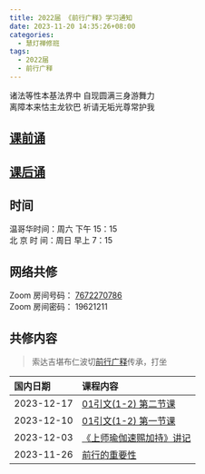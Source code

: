 ```yaml
---
title: 2022届 《前行广释》学习通知
date: 2023-11-20 14:35:26+08:00
categories:
  - 慧灯禅修班
tags:
  - 2022届
  - 前行广释
---
```

诸法等性本基法界中 自现圆满三身游舞力  
离障本来怙主龙钦巴 祈请无垢光尊常护我

## [课前诵](https://s3.ap-northeast-1.wasabisys.com/hdcx/hdv/v/keqian2022.mp4)

## [课后诵](https://s3.ap-northeast-1.wasabisys.com/hdcx/hdv/videos/%E5%9B%9E%E5%90%91(2021%E7%89%88).mp4)

## 时间

温哥华时间：周六 下午 15：15\
北 京 时 间：周日 早上 7：15

## 网络共修

Zoom 房间号码： [7672270786](https://us02web.zoom.us/j/7672270786?pwd=bjRzNVpOT0g1cWF3WWVqVE1PZzlWZz09)\
Zoom 房间密码： 19621211

## 共修内容
>索达吉堪布仁波切[前行广释](https://www.huidengchanxiu.net/refs/qxgs/)传承，打坐

|国内日期|课程内容|
|:----|:----|
|2023-12-17|[01引文(1-2) 第二节课](https://www.huidengchanxiu.net/refs/qxgs/qxgs-01yw#%E7%AC%AC%E4%BA%8C%E8%8A%82%E8%AF%BE)|
|2023-12-10|[01引文(1-2) 第一节课](https://www.huidengchanxiu.net/refs/qxgs/qxgs-01yw#%E7%AC%AC%E4%B8%80%E8%8A%82%E8%AF%BE)|
|2023-12-03|[《上师瑜伽速赐加持》讲记](https://www.huidengchanxiu.net/refs/qxgs/qxgs-01yw#%E4%B8%8A%E5%B8%88%E7%91%9C%E4%BC%BD%E9%80%9F%E8%B5%90%E5%8A%A0%E6%8C%81%E8%AE%B2%E8%AE%B0)|
|2023-11-26|[前行的重要性](https://www.huidengchanxiu.net/refs/qxgs/qxgs-01yw#%E5%89%8D%E8%A1%8C%E4%B9%8B%E9%87%8D%E8%A6%81%E6%80%A7)|